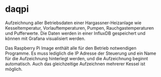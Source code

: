 # daqpi
Aufzeichnung aller Betriebsdaten einer Hargassner-Heizanlage wie Kesseltemperatur, Vorlauftemperaturen, Pumpen, Rauchgastemperaturen und Pufferwerte. Die Daten werden in einer InfluxDB gespeichert und können mit Grafana visualisiert werden.

Das Raspberry Pi Image enthält alle für den Betrieb notwendigen Programme. Es muss lediglich die IP Adresse der Steuerung und ein Name für die Aufzeichnung hinterlegt werden, und die Aufzeichnung beginnt automatisch. Auch das gleichzeitige Aufzeichnen mehrerer Kessel ist möglich.
